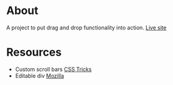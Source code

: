 # About
A project to put drag and drop functionality into action. [Live site](https://clupai8o0.github.io/drag-and-drop)

# Resources
- Custom scroll bars [CSS Tricks](https://css-tricks.com/the-current-state-of-styling-scrollbars/)
- Editable div [Mozilla](https://developer.mozilla.org/en-US/docs/Web/Guide/HTML/Editable_content)